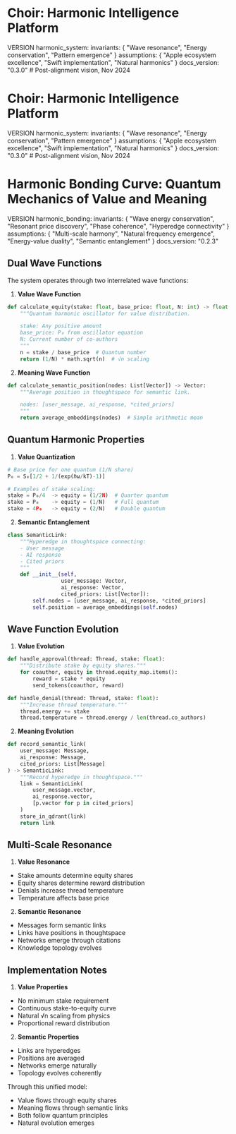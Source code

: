 # Choir: Harmonic Intelligence Platform

VERSION harmonic_system:
invariants: {
"Wave resonance",
"Energy conservation",
"Pattern emergence"
}
assumptions: {
"Apple ecosystem excellence",
"Swift implementation",
"Natural harmonics"
}
docs_version: "0.3.0"  # Post-alignment vision, Nov 2024
# Choir: Harmonic Intelligence Platform

VERSION harmonic_system:
invariants: {
"Wave resonance",
"Energy conservation",
"Pattern emergence"
}
assumptions: {
"Apple ecosystem excellence",
"Swift implementation",
"Natural harmonics"
}
docs_version: "0.3.0"  # Post-alignment vision, Nov 2024

# Harmonic Bonding Curve: Quantum Mechanics of Value and Meaning

VERSION harmonic_bonding:
invariants: {
"Wave energy conservation",
"Resonant price discovery",
"Phase coherence",
"Hyperedge connectivity"
}
assumptions: {
"Multi-scale harmony",
"Natural frequency emergence",
"Energy-value duality",
"Semantic entanglement"
}
docs_version: "0.2.3"

## Dual Wave Functions

The system operates through two interrelated wave functions:

1. **Value Wave Function**
```python
def calculate_equity(stake: float, base_price: float, N: int) -> float:
    """Quantum harmonic oscillator for value distribution.

    stake: Any positive amount
    base_price: P₀ from oscillator equation
    N: Current number of co-authors
    """
    n = stake / base_price  # Quantum number
    return (1/N) * math.sqrt(n)  # √n scaling
```

2. **Meaning Wave Function**
```python
def calculate_semantic_position(nodes: List[Vector]) -> Vector:
    """Average position in thoughtspace for semantic link.

    nodes: [user_message, ai_response, *cited_priors]
    """
    return average_embeddings(nodes)  # Simple arithmetic mean
```

## Quantum Harmonic Properties

1. **Value Quantization**
```python
# Base price for one quantum (1/N share)
P₀ = S₀[1/2 + 1/(exp(ℏω/kT)-1)]

# Examples of stake scaling:
stake = P₀/4  -> equity = (1/2N)  # Quarter quantum
stake = P₀    -> equity = (1/N)   # Full quantum
stake = 4P₀   -> equity = (2/N)   # Double quantum
```

2. **Semantic Entanglement**
```python
class SemanticLink:
    """Hyperedge in thoughtspace connecting:
    - User message
    - AI response
    - Cited priors
    """
    def __init__(self,
                 user_message: Vector,
                 ai_response: Vector,
                 cited_priors: List[Vector]):
        self.nodes = [user_message, ai_response, *cited_priors]
        self.position = average_embeddings(self.nodes)
```

## Wave Function Evolution

1. **Value Evolution**
```python
def handle_approval(thread: Thread, stake: float):
    """Distribute stake by equity shares."""
    for coauthor, equity in thread.equity_map.items():
        reward = stake * equity
        send_tokens(coauthor, reward)

def handle_denial(thread: Thread, stake: float):
    """Increase thread temperature."""
    thread.energy += stake
    thread.temperature = thread.energy / len(thread.co_authors)
```

2. **Meaning Evolution**
```python
def record_semantic_link(
    user_message: Message,
    ai_response: Message,
    cited_priors: List[Message]
) -> SemanticLink:
    """Record hyperedge in thoughtspace."""
    link = SemanticLink(
        user_message.vector,
        ai_response.vector,
        [p.vector for p in cited_priors]
    )
    store_in_qdrant(link)
    return link
```

## Multi-Scale Resonance

1. **Value Resonance**
- Stake amounts determine equity shares
- Equity shares determine reward distribution
- Denials increase thread temperature
- Temperature affects base price

2. **Semantic Resonance**
- Messages form semantic links
- Links have positions in thoughtspace
- Networks emerge through citations
- Knowledge topology evolves

## Implementation Notes

1. **Value Properties**
- No minimum stake requirement
- Continuous stake-to-equity curve
- Natural √n scaling from physics
- Proportional reward distribution

2. **Semantic Properties**
- Links are hyperedges
- Positions are averaged
- Networks emerge naturally
- Topology evolves coherently

Through this unified model:
- Value flows through equity shares
- Meaning flows through semantic links
- Both follow quantum principles
- Natural evolution emerges
